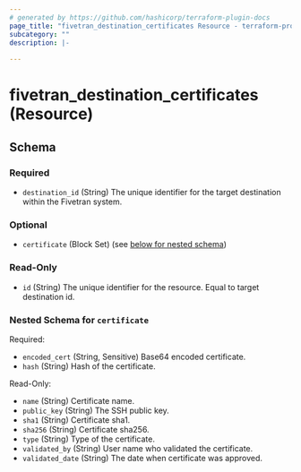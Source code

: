 ```yaml
---
# generated by https://github.com/hashicorp/terraform-plugin-docs
page_title: "fivetran_destination_certificates Resource - terraform-provider-fivetran"
subcategory: ""
description: |-
  
---
```


# fivetran_destination_certificates (Resource)





<!-- schema generated by tfplugindocs -->
## Schema

### Required

- `destination_id` (String) The unique identifier for the target destination within the Fivetran system.

### Optional

- `certificate` (Block Set) (see [below for nested schema](#nestedblock--certificate))

### Read-Only

- `id` (String) The unique identifier for the resource. Equal to target destination id.

<a id="nestedblock--certificate"></a>
### Nested Schema for `certificate`

Required:

- `encoded_cert` (String, Sensitive) Base64 encoded certificate.
- `hash` (String) Hash of the certificate.

Read-Only:

- `name` (String) Certificate name.
- `public_key` (String) The SSH public key.
- `sha1` (String) Certificate sha1.
- `sha256` (String) Certificate sha256.
- `type` (String) Type of the certificate.
- `validated_by` (String) User name who validated the certificate.
- `validated_date` (String) The date when certificate was approved.
